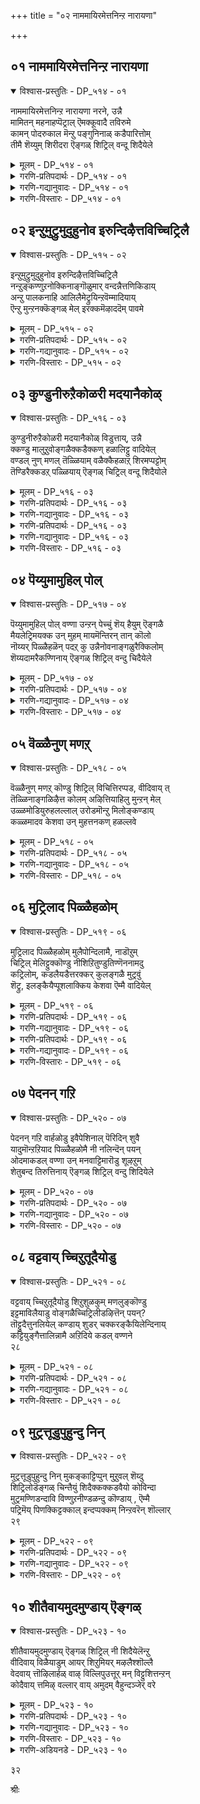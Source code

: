+++
title = "०२ नाममायिरमेत्तनिन्ऱ नारायणा"

+++


## ०१ नाममायिरमेत्तनिन्ऱ नारायणा

<details open><summary>विश्वास-प्रस्तुतिः - DP_५१४ - ०१</summary>

नाममायिरमेत्तनिन्ऱ नारायणा नरने, उन्नै  
मामितन् महनाहप्पॆट्राल् ऎमक्कूवादै तविरुमे  
कामन् पोदरुकाल मॆन्ऱु पङ्गुनिनाळ् कडैपारित्तोम्  
तीमै शॆय्युम् शिरीदरा ऎङ्गळ् शिट्रिल् वन्दू शिदैयेले
</details>

<details><summary>मूलम् - DP_५१४ - ०१</summary>

नाममायिरमेत्तनिन्ऱ नारायणा नरने, उन्नै  
मामितन् महनाहप्पॆट्राल् ऎमक्कूवादै तविरुमे  
कामन् पोदरुकाल मॆन्ऱु पङ्गुनिनाळ् कडैपारित्तोम्  
तीमै शॆय्युम् शिरीदरा ऎङ्गळ् शिट्रिल् वन्दू शिदैयेले
</details>

<details><summary>गरणि-प्रतिपदार्थः - DP_५१४ - ०१</summary>

नामम्=हॆसरुगळु,आयिरम्=साविरवन्नु, एत्त=स्तुतिसिकॊळ्ळुत्ता, निन्ऱ=निन्तिरुव\(नॆलॆसिरुव\), नारायणा=नारायणने, नरने=नरस्वरूपने, उन्नै=निन्नन्नु, मामितन्=अत्तॆय, मगनाह=मगनागॊ, पॆट्राल्=पडॆदरॆ, ऎमक्कू=नमगॆ, वादै=कष्तगळु, तविरुमा=तप्पुवुदे?, कामन्=कामदेवनु, पोदरु=बरुव, कालम्=समय, ऎन्ऱु=ऎन्दु, पङ्गुनि नाळ्=फाल्गुन \(पङ्गुनि\) मासदल्लि, कडै=अवन दारियल्लि, पारित्तोम्=अलङ्करिसिदॆवु, तीमै=तण्टॆगळन्नु, शॆय्युम्=माडुव, शिरीदरा=श्रीधरने, वन्दु=बन्दु, ऎङ्गळ्=नम्म, शिट्रिल्=मरळिन मनॆगळन्नु\(गुब्बच्चि गूडुगळन्नु\), शिदैयेले=कॆडिसिबिडबेड.
</details>

<details><summary>गरणि-गद्यानुवादः - DP_५१४ - ०१</summary>

साविर हॆसरुगळिन्द स्तुतिसल्पडुव नारायणा, नरस्वरूपनाद शीकृष्णने, निन्नन्नु अत्तॆयमगनागि पडॆदरॆ नमगॆ बाधॆ तप्पुवुदे? कामदेवनु बरुव समयवॆन्दु फाल्गुन मासदल्लि अवन दारियल्लि अलङ्करिसिदॆवु. तण्टॆमाडुव श्रीधरने बन्दु,नम्म गुब्बच्चि गूडुगळन्नु कॆडिसिबिडबेड.\(१\)
</details>

<details><summary>गरणि-विस्तारः - DP_५१४ - ०१</summary>

श्रीकृष्णनु नन्दगोकुलदल्लि बॆळॆयुत्ता, नाना बगॆय चेष्टॆगळन्नु माडुत्ता चिक्कवरु, दॊड्डवरु, हॆङ्गसरु ऎन्नदॆ ऎल्लरन्नू गोळाडिसुत्तिद्दनष्टॆ. गोदादेविय साकुतन्दॆयाद पॆरियाऴ्वाररु इवुगळन्नॆल्ला स्वारस्यवागि तम्म तिरुमॊऴियल्लि विवरिसि हेळिद्दारॆ. यशोदादेविये तावॆन्दु भाविसिकॊण्डु कृष्णन दिव्यलीलॆगळन्नु अनुभविसि सन्तसगॊण्डरु. हागॆये, गोदादेवियू तानॊब्ब गोपकन्यॆयॆन्दु भाविसिकॊण्डु, कृष्णन चेष्टॆगळिगॆ ऒळगागि, तानु अवनिन्द तॊन्दरॆगळन्नु अनुभविसि अवुगळन्नु वर्णिसुत्ताळॆ.

गोदादेवि हेळुत्ताळॆ- श्रीधरा, नीनु तण्टॆमाडुव स्वभावदवनु. नावु निन्नन्नु नम्म पतियन्नागि पडॆदरॆ, आगलादरू निन्न तण्टॆ तप्पुवुदे? खण्डित इल्ल. एकॆन्दरॆ, नम्म मेलॆ निन्न सलिगॆ हॆच्चुवुदु; मिति मीरुवुदु. आद्दरिन्द, नीनु

२१

नमगॆ इन्नू हॆच्चागि बाधॆकॊडबहुदु. फाल्गुन मासदक्कु कामदेवनु बरुवनॆन्दु तिळिदु नावु अवनु बरबहुदाद दारिय उद्दक्कू अलङ्कार माडिद्देवॆ. अल्लल्लि, नमगॆ इष्टवाद मरळिन आटद मनॆगळन्नु कट्टिद्देवॆ. कामदेवनु अवुगळन्नु नोडिनलियलि. अष्टरल्ले नीनु अवुगळन्नॆल्ला कॆडिसि हाळुमाडिबिडबेड.

भगवन्तनिगॆ नामगळू अनन्त; रूपगळू अनन्द. साविर हॆसरुगळु ऎन्दु इल्लि हेळिरुवुदु अदर ऒन्दु सामान्य निरूपणॆ अष्टॆ. नारायणनू अवने. नरनू अवने. तण्टॆकोरनॆन्दु प्रख्यातनाद गॊल्लबालनू अवने. हेगॆ हेगॆ वर्णिसिदरू, ऎल्ल वर्णनॆगळू अवनिगे सेरिद्दु.
</details>

## ०२ इन्ऱुमुट्रुमुदुहुनोव इरुन्दिऴैत्तविच्चिट्रिलै

<details open><summary>विश्वास-प्रस्तुतिः - DP_५१५ - ०२</summary>

इन्ऱुमुट्रुमुदुहुनोव इरुन्दिऴैत्तविच्चिट्रिलै  
नन्ऱुङ्कण्णुऱनोक्किनाङ्गॊळुमार् वन्दन्नैत्तणिकिडाय्  
अन्ऱु पालकनाहि आलिलैमेट्रुयिन्ऱवॆम्मादियाय्  
ऎन्ऱु मुन्ऱनक्कॆङ्गळ् मेल् इरक्कमॆऴाददॆम् पावमे
</details>

<details><summary>मूलम् - DP_५१५ - ०२</summary>

इन्ऱुमुट्रुमुदुहुनोव इरुन्दिऴैत्तविच्चिट्रिलै  
नन्ऱुङ्कण्णुऱनोक्किनाङ्गॊळुमार् वन्दन्नैत्तणिकिडाय्  
अन्ऱु पालकनाहि आलिलैमेट्रुयिन्ऱवॆम्मादियाय्  
ऎन्ऱु मुन्ऱनक्कॆङ्गळ् मेल् इरक्कमॆऴाददॆम् पावमे
</details>

<details><summary>गरणि-प्रतिपदार्थः - DP_५१५ - ०२</summary>

इन्ऱु=ई दिन, मुट्रुम्=पूर्तियागि, मुदुहु=बॆन्नु, नोव=नोयुवन्तॆ, इरुन्दु=इद्दुकॊण्डु, इऴैत्त=रचिसिद, इ-चिट्रिलै=ई मरळिन मनॆयन्नु\(गुब्बच्चिगूडन्नु\) नन्ऱुम्=चॆन्नागि, कण्=कण्णु, उऱ=तुम्ब\(तृप्तियागुवन्तॆ\), नोक्कि=नोडि, नाम्=नावु, कॊळुम्=तन्दिरुव, आर् वम्=प्रेम\(अनुराग\)वन्नु, तणिकिडाय्=तणिसु, अन्ऱु=अन्दु, पालकन्=मगुवु, आहि=आगि, आल्=आलद, इलै=ऎलॆय, मेल्=मेलॆ, तुयिन्ऱ=\(योग\) निद्रॆयल्लिरुव, ऎम्=नम्म, आदियाय्=आदिकारणनादवने, ऎन्ऱुम्=ऎल्ल कालक्कू\(ऒन्दु दिनवादरू\) उन् तनक्कू=निनगॆ, ऎङ्गळ् मेल्=नम्म मेलॆ, इरक्कम्=कनिकरवु, ऎऴाददु=हुट्टदिरुवुदु, ऎम्=नम्म, पावमे=पापवे\(कारण\)
</details>

<details><summary>गरणि-गद्यानुवादः - DP_५१५ - ०२</summary>

इन्दु पूर्तियागि नम्म बॆन्नुनोयुवन्तॆ इद्दुकॊण्डु कट्टिद ई गुब्बच्चियगूडन्नु चॆन्नागि कण्णुतुम्ब नोडि, नावु तन्दिरुव अनुरागवन्नु तणिसिबिडु. अन्दु, मगुवागि आलद ऎलॆय मेलॆ योगनिद्रॆयल्लिरुव नम्म आदिकारणने, ऒन्दु दिनवादरू निनगॆ नम्म मेलॆ कनिकर हुट्टदिरुवुदु नम्म पापवे कारण.\(२\)
</details>

<details><summary>गरणि-विस्तारः - DP_५१५ - ०२</summary>

२२

गोदादेवि हेळुत्ताळॆ- भगवन्त, ई गुब्बच्चिगूडन्नु बॆन्नुमुरियुवन्तॆ कुळितु, निन्तु,बग्गि, ऎद्दु,बहळ श्रमवहिसि कट्टिद्देवॆ. कष्टपट्टु कट्टिरुवुदरिन्द इदरल्लि नमगॆ अभिमानविदॆ. इदु आटद वस्तु,दिट. आदरू, इदु नम्म कृतियाद्दरिन्द, नीनु इदन्नु चॆन्नागि कण्णुतुम्ब नोडु. नम्म कार्यवन्नु मॆच्चुवॆयेनो? इदर जॊतॆगॆ नम्म अन्तरङ्गदल्लि निन्नन्नुकुरितु अनुरागवन्नु तुम्बिकॊण्डिद्देवॆ. अदन्नु दयमाडी स्वीकरिसु. नम्मन्नु तणिसु. माळ्कॆ अल्पवॆनिसिदरू अभिमानपूर्वकवागि अदन्नुमाडि, निनगॆ समर्पिसलु तन्दिद्देवॆ. नम्मन्नु अनुग्रहिसु.

हिन्दॆ, महाप्रळय बन्दिद्दाद, इडिय विश्ववन्ने नाशपडिसि, एनू अरियद हसुगूसागि हाल्गडिनल्लि आलदीलॆय मेलॆ मलगि योगनिद्दॆ माडुत्तिद्दवनु नीनु. आग नीनु विश्ववन्ने बीजरूपदल्लि निन्न हॊट्टॆयल्लि अडगिसिकॊण्डिद्दॆ. मत्तॆ सृष्टियन्नु नडसबेकॆम्ब सङ्कल्प माडिदाग, ऎल्लक्कू आदिकारणनादवनु नीनु. महामहिमनाद निनगॆ अबलॆयराद नम्म मेलॆ ऒन्दु दिनवादरू कनिकर हुट्टलिल्लवल्ला\! नावु ऎन्थ पपैगळु\! निन्न करुणॆ नम्म मेलॆ मूडदिरुवुदक्कॆ नम्म पापवे कारणवल्लवे?
</details>

## ०३ कुण्डुनीरुऱैकोळरी मदयानैकोळ्

<details open><summary>विश्वास-प्रस्तुतिः - DP_५१६ - ०३</summary>

कुण्डुनीरुऱैकोळरी मदयानैकोळ् विडुत्ताय्, उन्नै  
क्कण्डु मालुऱुवोङ्गळैक्कडैक्कण् हळालिट्टु वादियेल्  
वण्डल् नुण् मणल् तॆळ्ळियाम् वळैक्कैहळाऱ् शिरमप्पट्टोम्  
तॆण्डिरैक्कडऱ् पळ्ळियाय् ऎङ्गळ् चिट्रिल् वन्दू शिदैयोले
</details>

<details><summary>मूलम् - DP_५१६ - ०३</summary>

कुण्डुनीरुऱैकोळरी मदयानैकोळ् विडुत्ताय्, उन्नै  
क्कण्डु मालुऱुवोङ्गळैक्कडैक्कण् हळालिट्टु वादियेल्  
वण्डल् नुण् मणल् तॆळ्ळियाम् वळैक्कैहळाऱ् शिरमप्पट्टोम्  
तॆण्डिरैक्कडऱ् पळ्ळियाय् ऎङ्गळ् चिट्रिल् वन्दू शिदैयोले
</details>

<details><summary>गरणि-प्रतिपदार्थः - DP_५१६ - ०३</summary>

कुण्डु=बहळ आळवाद, नीर्=कडलल्लि, उऱै=नॆलसिरुव, कोळ्=सुन्दरनाद, अरी=हरिये, मदम्=मदिसिद, यानै=आनॆय, कोळ्=गोळन्नु, विडुत्ताय्=बिडिसिदवने, उन्नै=निन्नन्नु, कण्डु=नोडि, माल्=आशॆयन्नु, उऱुवोङ्गळै=बहळ हॆच्चिसिकॊण्डिरुववरन्नु, कडै=कडॆ, कण् हळाल्=कण्णुगळिन्द, इट्टु=नोडि, वादियेल्=हिंसिसबेड, याम्=नावु, वण्डल्=बग्गडद नीरिनिन्द, नुण्=नयवाद, मणल्=मरळन्नु, वळैकैहळाल्=बळॆगळन्नु तॊट्ट कैगळिन्द, तॆळ्ळि=शोधिसिकॊण्डु, शिरमप्पट्टोम्=श्रमपट्टॆवु, तॆण्=तिळियाद, तिरै=अलॆगळुळ्ळ, कडल्=कडलिनल्लि, पळ्ळियाय्=पवडिसिरुववने, वन्दु=बन्दु, ऎङ्गळ्=नम्म,
</details>

<details><summary>गरणि-गद्यानुवादः - DP_५१६ - ०३</summary>

२३
</details>

<details><summary>गरणि-प्रतिपदार्थः - DP_५१६ - ०३</summary>

शिट्रिक्=गुब्बच्चि गूडन्नु, शिदैयाले=कॆडिसबेड.
</details>

<details><summary>गरणि-गद्यानुवादः - DP_५१६ - ०३</summary>

बहळ आळवाद कडलल्लि नॆलसिरुव सुन्दरनाद हरिये, मदिसिद आनॆय गोळन्नु बिडिसिदवने, निन्नन्नु नोडि आशॆयन्नु तडॆयलारदवरन्नु कडॆगण्णिनिन्द नोडि हिंसिसबेड. नावु ऒन्दु नीरिनिन्द नयवाद मरळन्नु बळॆगळन्नु तॊट्टिरुव कैगळिन्द शोधिसिकॊण्डु\(शेखरिसलु\) श्रमपट्टिद्देवॆ परिशुद्धवाद अलॆगळुळ्ळ कडलिनल्लि पवडिसिरुववने, बन्दु नम्म गुब्बच्चिगूडुगळन्नु कॆडिसिबिडबेड.\(३\)
</details>

<details><summary>गरणि-विस्तारः - DP_५१६ - ०३</summary>

गोदादेवि हेळुत्ताळॆ- बहळ आळवाद कडलल्लि नॆलसिरुव सुन्दरनादवनु नीनु. हरियू नीने, नारायणनू नीने. नीनु कृपासिन्धु. गजेन्द्रनु मॊसळॆय बायिगॆ बिद्दु सङ्कटपडुत्तिद्दाग, अवन सङ्कटवन्नु नीगिसिदॆ. नावु निन्नन्नु कण्ड बळिक निन्न मेलण आशॆयन्नु तडॆयलारॆवु. निन्नन्नु नावु सेरलेबेकु. बग्गडद नीरन्नु कैबळॆगळन्नु तॊट्टिरुव मृदुवाद नम्म कैगळिन्द शोधिसि शोधिसि बहळ नयवाद मरळन्नु शेखरिसलु बहळ श्रमपट्टिद्देवॆ. नम्म गुब्बच्चिगूडुगळन्नु कट्टिरुवुदु आ मरळिनिन्दले. नम्म तडॆयलारद आशॆयलाञ्छन इवु. नम्मन्नु कडॆगणिसिनोडबेड. नम्म श्रमक्कॆ सार्थकतॆयन्नुण्टु माडु. नम्म ई पुट्ट आटद मनॆगळन्नु तुळिदु नाशमाडिबिडबेड. नम्मन्नु कनिकरिसु. नम्मत्त निन्न क्रुणाकटाक्षवन्नु बीरु.
</details>

## ०४ पॆय्युमामुहिल् पोल्

<details open><summary>विश्वास-प्रस्तुतिः - DP_५१७ - ०४</summary>

पॆय्युमामुहिल् पोल् वण्णा उन्ऱन् पेच्चुं शॆय् हैयुम् ऎङ्गळै  
मैयलेट्रिमयक्क उन् मुहम् मायमॆन्तिरन् तान् कॊलो  
नॊय्यर् पिळ्ळैहळॆन् पदऱ् कु उन्नैनोवनाङ्गळुरैक्किलोम्  
शॆय्यदामरैकण्णिनाय् ऎङ्गळ् शिट्रिल् वन्दु चिदैयेले
</details>

<details><summary>मूलम् - DP_५१७ - ०४</summary>

पॆय्युमामुहिल् पोल् वण्णा उन्ऱन् पेच्चुं शॆय् हैयुम् ऎङ्गळै  
मैयलेट्रिमयक्क उन् मुहम् मायमॆन्तिरन् तान् कॊलो  
नॊय्यर् पिळ्ळैहळॆन् पदऱ् कु उन्नैनोवनाङ्गळुरैक्किलोम्  
शॆय्यदामरैकण्णिनाय् ऎङ्गळ् शिट्रिल् वन्दु चिदैयेले
</details>

<details><summary>गरणि-प्रतिपदार्थः - DP_५१७ - ०४</summary>

पॆय्युम्=सुरियुत्तिरुव, मामुहिल्=महामेघद, पोळ्=हागॆ, वण्णा=बण्णवुळ्ळवने, उन् तन्=निन्न, पेच्चुम्=मातुगळू, शॆय् हैयुम्=साहसगळू, ऎङ्गळै=नम्मन्नु, मैयल्=भ्रान्तिगॆ, एट्रि=एरिसि, मयक्क=बुद्धिकॆडिसुवुदक्कॆ, उन्=निन्न, मुहम्=मुखद, माय मन्तिरम् तान् कॊलो=मायकारक मन्त्रवे अल्लवे? नॊय्यर्=अल्पराद, पिळ्ळैहळ्=हॆण्णुमक्कळु, ऎन्बदऱ् कु=ऎम्बुदक्कागि, उन्नै=निन्नन्नु, नाङ्गळ्=नावु, नोव=\(मननोयिसुवन्तॆ, उरैक्किलोम्=आडुवुदिल्ल, शॆय्य=अरळिद, तामरै=कमलदन्तॆ, कण्णिनाय्=कण्णुळ्ळवने, वन्दु=बन्दु, ऎङ्गळ्=नम्म, शिट्रिल्=गुब्बच्चिगूडुगळन्नु, शिदैयेले=कॆडिसिबिडबेड.
</details>

<details><summary>गरणि-गद्यानुवादः - DP_५१७ - ०४</summary>

२४
</details>

<details><summary>गरणि-विस्तारः - DP_५१७ - ०४</summary>

कार्मुगिलिन हागॆ बण्णवुळ्ळवने निन्न मातू चर्यॆयू नमगॆ भ्रान्तियन्नेरिसि नम्म बुद्धियन्नु कॆडिसुवुदक्कॆ निन्न मुखद इन्द्रजालवे अल्लवे? अल्पराद हॆण्णुमक्कळु नावॆम्बुदक्कागि नावु निन्न मननोयुवन्तॆ मातनाडुवुदिल्ल. अरळिद कमलदन्तॆ कण्णुगळुळ्ळवने, नीनु बन्दु नम्म गुब्बच्चिगूडुगळन्नु कॆडिसिबिडबेड.\(४\)

गोदादेवि हेळुत्ताळॆ- भगवन्त नीनु परमसुन्दर. निन्न मैबण्ण कार्मुगिलिनन्तॆ आकर्षकवादद्दु. निन्न कण्णुगळु बिरित कमलदन्तॆ विशालवू सॊबगिनिन्द कूडिद्दू आगिदॆ. निन्न मातो\! निन कॆलसगळो\! निन्न ऒन्दॊन्दू चर्यॆयू नम्मन्नु मुग्धगॊळिसुत्तदॆ. भ्रान्तियन्नु तुम्बुत्तदॆ. बुद्धियन्नु कॆडिसुत्तदॆ. इदक्कॆल्ल ऒन्देऒन्दु कारण ऎन्दु तोरुत्तदॆ. अदु निन्न मुखमण्डलद इन्द्रजालवे\! नावु अबलॆयरु. नम्म नडुवॆ नीनुबन्दु, नावु आडुव आटवन्नु कॆडिसि, नम्मन्नु नानारीतियल्लि गोळुहॊय्दुकॊळ्ळुत्तीयॆ. आदरू नावु निन्नन्नु दूषिसुवुदिल्ल. बैयुवुदिल्ल, मननोयुवन्तॆ मातनाडुवुदिल्ल. निन्न मेलॆ नमगॆ इरुव अतिशयवाद व्यामोहवे अदक्कॆ कारण. आद्दरिन्द, कष्टपट्टु कट्टिरुव नम्म गुब्बच्चिगूडुगळन्नु कॆडिसि हाळुमाडबेड. निन्नन्नु बेडिकॊळ्ळुत्तेवॆ.
</details>

## ०५ वॆळ्ळैनुण् मणऱ्

<details open><summary>विश्वास-प्रस्तुतिः - DP_५१८ - ०५</summary>

वॆळ्ळैनुण् मणऱ् कॊण्डु शिट्रिल् विचित्तिरप्पड, वीदिवाय् त्  
तॆळ्ळिनाङ्गळिऴैत्त कोलम् अऴित्तियाहिलु मुन्ऱन् मेल्  
उळ्ळमोडियुरुहलल्लाल् उरोडमॊन्ऱु मिलोङ्कण्डाय्  
कळ्ळमादव केशवा उन् मुहत्तनकण् हळल्लवे
</details>

<details><summary>मूलम् - DP_५१८ - ०५</summary>

वॆळ्ळैनुण् मणऱ् कॊण्डु शिट्रिल् विचित्तिरप्पड, वीदिवाय् त्  
तॆळ्ळिनाङ्गळिऴैत्त कोलम् अऴित्तियाहिलु मुन्ऱन् मेल्  
उळ्ळमोडियुरुहलल्लाल् उरोडमॊन्ऱु मिलोङ्कण्डाय्  
कळ्ळमादव केशवा उन् मुहत्तनकण् हळल्लवे
</details>

<details><summary>गरणि-प्रतिपदार्थः - DP_५१८ - ०५</summary>

वॆळ्ळै=बॆळ्ळगॆ, नुण्=नुणुपाद, मणल्=मरळन्नु, कॊण्डु=तन्दु, शिट्रिल्=नम्म आटद मनॆ, विचित्तिरप्पड=चित्रविचित्रवागिरुव हागॆ, वीदिवाय्=बीदियल्लि, तॆळ्ळि=तॆळुवागि, नाङ्गळ्=नावु, इऴैत्त=ऎळॆद, कोलम्=रङ्गोलियन्नु, अऴत्तु=कॆडिसिदॆ, आहिलुम्=आदाग्यू, उन् तन्=निन्न,मेल्=मेलॆ, उळ्ळम्=मनसु, ओडि=ओडि, उरुहल्=करगुवुदर, अल्लाल्=हॊरतु, उरोडम्=रोषवु, ऒन्ऱुम्=स्वल्पवू, इलों=इल्लदवरागिद्देवॆ, कण्डाय्=कण्डॆया, कळ्ळम्=कपटियाद, मादवा=माधवने, केशवा=केशवने, उन्=निन्न, मुहत्तन=मुखद, कण् हळ्=कण्णुगळु, अल्लवे=अल्लवे\(इदक्कॆ कारण\)?
</details>

<details><summary>गरणि-गद्यानुवादः - DP_५१८ - ०५</summary>

बॆळ्ळगिरुव नुणुपाद मरळन्नु तन्दु नम्म गुब्बच्चिगूडु चित्रविचित्रवागिरुव
</details>

<details><summary>गरणि-विस्तारः - DP_५१८ - ०५</summary>

२५

हागॆ तॆळुवागि बीदियल्लि नावु ऎळॆद रङ्गोलियन्नु कॆडिसिदॆयादऎऊ सह, निन्न मेलॆ मनस्सु ओडि करगुवुदर हॊरतु स्वल्पवूरोषविल्लदरागिद्देवॆ, कण्डॆया. कपटियाद माधवने,केशवने, निन्न मुखदल्लिन कण्णुगळे अल्लवे? इदक्कॆ कारण?\(५\)

गोदादेवि हेळुत्ताळॆ- मनमोहकवाद केशराशियुळ्ळवने, श्रियःपतिये, नावु कामदेवनु बरुव दारियुद्दक्कू सुन्दरवाद गुब्बच्चिगूडुगळन्नु कट्टीदॆवु. अवुगळ मुन्दॆ बहळ चॆन्नागि चित्रविचित्रवागि ऒळ्ळॆय बिळुपाद नुणुपाद मरळिनिम्द रङ्गोलिगळन्नु बरॆदु अलङ्करिसिदॆवु. कामदेवनन्नु तणिसबेकॆम्ब आशॆयिन्द, नावु हागॆ माडिद्दु. आदरॆ, नीनु कपटि. नीनु बन्दु आ रङ्गोलिगळन्नॆल्ला कॆडिसिबिट्टॆयल्ला. इदरिन्द, निन्न मेलॆ इल्लद कोपबरुवुदु सहजवल्लवे? नमगॆ निन्न मेलॆ कोपवू बरलिल्ल;रोषवू बरलिल्ल. निन्न मुखवन्नु नोडुत्तिद्द हागॆये, अवुगळल्लि हॊळॆयुत्त काणुव आ निन्न कण्णुगळन्नु नोडिदॆवु. ऒडनॆये नम्म मनस्सॆल्ला निन्न मेलॆये ओडितु. निन्नल्लि अतिशयवद अपरूपवाद अनुरागवुण्टायितु. नम्म मनस्सु हागॆये करगिहोयितु. अदॆन्थ विचित्र सम्मोहनवो आ कण्णुगळदु\! नम्म परिवर्तनॆ यॆल्लक्कू निन्न आ सॊबगिन कण्णुगळ् कारणवल्लवे?

सुन्दरवाद वस्तुगळल्लॆल्ला अत्यन्त सुन्दरनागि भगवन्तने इरुवाग अवनन्नु पूजिसि, अवनन्नु तणिसुवुदर बदलागि, बेरॆ यारु यारन्नो कामदेव मुन्तादवरु- तणिसहीगुवुदु उचितवे? अज्ञानिगळाद मानवरु हागॆल्ला माडिदरॆन्नोण. अदरिन्द भगवन्तनिगॆ अवर मेलॆ कोप बरुवुदिल्ल. सण्णपुट्ट चेष्टॆगळिन्द अवर मनस्सन्नु परिवर्तिसुवनु तन्न कडॆगॆ सॆळॆयुवनु. भगवन्तन कृपॆ ऎष्टु अपारवादद्दु\!
</details>

## ०६ मुट्रिलाद पिळ्ळैहळोम्

<details open><summary>विश्वास-प्रस्तुतिः - DP_५१९ - ०६</summary>

मुट्रिलाद पिळ्ळैहळोम् मुलैपोन्दिलामै, नाडॊऱुम्  
चिट्रिल् मेलिट्टुक्कॊण्डु नीशिऱितुण्डुतिण्णॆननामदु  
कट्रिलोम्, कडलैयडैत्तरक्कर् कुलङ्गळै मुट्रवुं  
शॆट्रु, इलङ्कैयैप्पूशलाक्किय केशवा ऎम्मै वादियेल्
</details>

<details><summary>मूलम् - DP_५१९ - ०६</summary>

मुट्रिलाद पिळ्ळैहळोम् मुलैपोन्दिलामै, नाडॊऱुम्  
चिट्रिल् मेलिट्टुक्कॊण्डु नीशिऱितुण्डुतिण्णॆननामदु  
कट्रिलोम्, कडलैयडैत्तरक्कर् कुलङ्गळै मुट्रवुं  
शॆट्रु, इलङ्कैयैप्पूशलाक्किय केशवा ऎम्मै वादियेल्
</details>

<details><summary>गरणि-प्रतिपदार्थः - DP_५१९ - ०६</summary>

मुट्रु=प्राप्त वयस्सु, इलाद=इल्लद, पिळ्ळैहळोम्=हॆण्णु मक्कळु नावु, मुलै=मॊलॆगळु, पोन्दु=हॊन्दिकॆ, इलादोमै=इल्लदवरादवराद नम्मन्नु, नाळ् तोरुम्=दिनवॆल्ला\(यावागलू\), चिट्रिल्=गुब्बच्चिगूडिन
</details>

<details><summary>गरणि-गद्यानुवादः - DP_५१९ - ०६</summary>

२६
</details>

<details><summary>गरणि-प्रतिपदार्थः - DP_५१९ - ०६</summary>

मेल्=विषयवागि, इट्टुक्कॊण्डु=इट्टुकॊण्डु, नी=नीनु, शिऱिदु= स्वल्प, उण्डु=तिन्दु \(अनुभविसि\), अदु=अदन्नु, नाम्=नावु, तिण् ऎन=सुळ्ळु ऎन्नुवुदन्नु, कट्रिलोम्=कलितिल्ल, कडलै=समुद्रवन्नु, अडैत्तु=मुच्चि, दारिमाडि, अरक्कर्=राक्षसर, कुलङ्गळै=वंशगळन्नॆल्ला, मुट्रवुम्=परिपूर्णवागि, शॆट्रु=सायिसि, इलङ्कैयै=लङ्कॆयन्नु, पूशल्=रोदनमयवागि, आक्किय=आगिसिद, केशवा=केशवने, ऎम्मै=नम्मन्नु, वादियेल्=बाधॆपडिसबेड.
</details>

<details><summary>गरणि-गद्यानुवादः - DP_५१९ - ०६</summary>

वयस्सु बरद हॆण्णुमक्कळु नावु. मॊलॆगळु हॊन्दिकॆ इल्लदवराद नम्मन्नु गुब्बच्चिगूडिन विषयवन्नु इट्टुकॊण्डु नीनु स्वल्प अनुभविसि अदन्नु नावु सुळ्ळु ऎम्बुदन्नु कलितिल्ल. समुद्रवन्नु अडकि, अरक्कसर वंशगळन्नॆल्ला पूर्तियागि सायिसि लङ्कॆयन्नु रोदनमयवन्नागि माडिद केशवने, नम्मन्नु बाधॆपडिसबेड.\(६\)
</details>

<details><summary>गरणि-विस्तारः - DP_५१९ - ०६</summary>

गोदादेवि हेळुत्ताळॆ- केशवने, नावु ऎळॆय वयस्सिनवरु. इन्नू दॊड्डवरागिल्ल. नम्म मै बॆळॆदिल्ल. अवयवगळु सुपुष्टगॊण्डिल्ल. ऒन्दरॊडनॆ ऒन्दक्कॆ हॊन्दिकॆ इल्ल. मुग्धरीतियल्लि मक्कळ आटक्कॆन्दे गुब्बच्चिगूडुगळन्नु कट्टु आडिकॊळ्ळुव वयस्सु नम्मदु. इन्थ नम्म बळिगॆ नीनु, गुब्बच्चिगूडिन नॆपविट्टुकॊण्डु बन्दु, सण्णपुट्ट चेष्टॆगळन्नु माडिदॆयादरॆ, अदन्नॆल्ला मुच्चिट्टुकॊण्डु नीनु नमगॆ याव तॊन्दरॆयन्नू कॊडलिल्ल ऎन्दू इतररु निन्न मेलॆ हेळुव चाडिय मातुगळॆल्ला सुळ्ळु ऎन्दू हेळिकॊळ्ळुव वयस्सागलि मनस्सागलि नमगिल्ल. नीनु महा समर्थ. हिन्दॆ, नीनु रामावतारवॆत्तिद्दाग, समुद्रवन्नु अडगिसि अदक्कॆ अड्डलागि सेतुवॆयन्नु कट्टिदॆ. लङ्कॆयल्लिरुव राक्षसर वंशगळन्नॆल्ला निर्मूळमाडिदॆ. इडिय लङ्कॆयन्ने रोदनमयवन्नागिसिदॆ. निन्न अपारसामर्थ्यवनु अबलॆयराद नम्म मेलॆ प्रयोगिसबेड. नम्मन्नु बाधॆपडिसबेड. नमगॆ आश्रय कॊट्टु, करुणिसि, कापाडु.
</details>

## ०७ पेदनन् गऱि

<details open><summary>विश्वास-प्रस्तुतिः - DP_५२० - ०७</summary>

पेदनन् गऱि वार्हळोडु इवैपेशिनाल् पॆरिदिन् शुवै  
यादुमॊन्ऱऱियाद पिळ्ळैहळोमै नी नलिन्दॆन् पयन्  
ओदमाकडल् वण्णा उन् मनवाट्टिमारॊडु शूऴऱुम्  
शेतुबन्द तिरुत्तिनाय् ऎङ्गळ् शिट्रिल् वन्दु शिदियेले
</details>

<details><summary>मूलम् - DP_५२० - ०७</summary>

पेदनन् गऱि वार्हळोडु इवैपेशिनाल् पॆरिदिन् शुवै  
यादुमॊन्ऱऱियाद पिळ्ळैहळोमै नी नलिन्दॆन् पयन्  
ओदमाकडल् वण्णा उन् मनवाट्टिमारॊडु शूऴऱुम्  
शेतुबन्द तिरुत्तिनाय् ऎङ्गळ् शिट्रिल् वन्दु शिदियेले
</details>

<details><summary>गरणि-प्रतिपदार्थः - DP_५२० - ०७</summary>

पेदम्=भेदवन्नु, नन्गु=चॆन्नागि, अऱिवार् हळोडु=तिळीयबल्लवरॊडनॆ, इवै=ई मातुगळन्नु, पेशिनाल्=आडिदरॆ, पॆरिदु=बहळ, इन्=इनिदाद, शुवै=रुचि, यादु=यावुदु, ऒन्ऱुम्=ऒन्दू, अऱियाद=अरियद, पिळ्ळैहळोमै=हॆण्णुमक्कळाद नम्मन्नु,

नी=नीनु, नलिन्दु=नलुगिसि, ऎन्=एनु, पयन्=प्रयोजन? ओदम्=दॊड्ड अलॆगळिन्द कलकिहोद, मा =महा, कडल्=कडलिन, वण्णा=बण्णदवने, उन्=निन्न, मणवाट्टिमारॊडु=पत्नियर मेलण,तूऴऱुम्=आणॆ, शेतुबन्दम्=सेतुबन्धवन्नु, तिरुत्तिनाय्=कट्टिदवने, वन्दु=बन्दु, ऎङ्गळ्=नम्म, शिट्रिल्=गुब्बच्चिगूडुगळन्नु, शिदैयेले=कॆडिसिबिडबेड.
</details>

<details><summary>गरणि-गद्यानुवादः - DP_५२० - ०७</summary>

भेदवन्नु चॆन्नागि तुळियबल्लवरॊडनॆ ई मातुगळन्नु आडिदरॆ, बहळ इनिदाद रुचि. एनॊम्दन्नू अरियद हॆण्णुमक्कळाद नम्मन्नु नीनु नलुगिसि एनु प्रयोजन? दॊड्ड अलॆगळिन्द कलकि महा कडलिन बण्णदवने, निन्न पत्बियर मेलण आणॆ, सेतुबन्धन माडिदवने बन्दु नम्म गुब्बच्चिगूडुगळन्नु कॆडिसिबिडबेड.\(७\)
</details>

<details><summary>गरणि-विस्तारः - DP_५२० - ०७</summary>

आडुव मातु सामान्यवादद्दागबहुदु. अर्थगर्भितवागिरबहुदु. कोफ,रोष, सन्तोष, प्रीति मुन्ताद बगॆबगॆय मानव भावनॆगळन्नु निजवागियू, कपटवागियू, मातुगळिन्द सूचिसबहुदु. आडुव मातिगॆ बेरॆबेरॆ अर्थगळन्नु सूचिसुवुदागबहुदु. इवुगळन्नॆल्ला तिळिदुकॊळ्ळलु अदक्कॆ तक्क वयस्सू अनुभववू बेके बेकु. कडमॆ वयस्सिनवरिगॆ मत्तु मत्तु अनुभवविल्लदवरिगॆ मातिन इङ्गितगळू अर्थभेदगळु तिळियुवुदिल्ल.

गोदादेवि हेळुत्ताळॆ- अलॆगळिन्द कलकि होद महाकडलिन बण्णदवने, नीनु नम्म मुन्दॆ एनेनो मातुगळन्नाडिद्दी. मातिन अर्थभेदवन्नु तिळिदुकॊळ्ळबल्लवरल्लि ई मातुगळन्नु नीनु आडिदॆयादरॆ, अवरु अदर गुट्टन्नु अरियुत्तारॆ. रुचियन्नु आस्वादिसुत्तारॆ. सन्तोषिसुत्तारॆ. नावादरो एनू अरियद किरुबालकियरु. नम्मॊडनॆ हीगॆल्ला मातनाडि नम्मन्नु नलुगिसिदरॆ एनु प्रयोजन? नीनादरो महा पराक्रमि. कडलिगे सेतुवॆ कट्टिद महासमर्थ. इको, निन्न हॆण्डतियर मेलॆ आणॆ माडि हेळुत्तेवॆ-नम्म पुट्ट गुब्बच्चिगूडुगळन्नु हाळुमाडबेड. नम्मल्लि दयॆतोरु.
</details>

## ०८ वट्टवाय् च्चिऱुतूदैयोडु

<details open><summary>विश्वास-प्रस्तुतिः - DP_५२१ - ०८</summary>

वट्टवाय् च्चिऱुतूदैयोडु शिऱुशुळकुम् मणलुङ्कॊण्डु  
इट्टमाविलैयाडु वोङ्गळैच्चिट्रिलीडऴित्तॆन् पयन्?  
तॊट्टुदैत्तुनलियेल् कण्डाय् शुडर् चक्करङ्कैयिलेन्दिनाय्  
कट्टियुङ्गैत्तालिन्नामै अऱिदिये कडल् वण्णने  
२८
</details>

<details><summary>मूलम् - DP_५२१ - ०८</summary>

वट्टवाय् च्चिऱुतूदैयोडु शिऱुशुळकुम् मणलुङ्कॊण्डु  
इट्टमाविलैयाडु वोङ्गळैच्चिट्रिलीडऴित्तॆन् पयन्?  
तॊट्टुदैत्तुनलियेल् कण्डाय् शुडर् चक्करङ्कैयिलेन्दिनाय्  
कट्टियुङ्गैत्तालिन्नामै अऱिदिये कडल् वण्णने  
२८
</details>

<details><summary>गरणि-प्रतिपदार्थः - DP_५२१ - ०८</summary>

वट्टम्=दुण्डगॆ, वाय्=बायुळ्ळ, शिऱु=पुट्ट, तूदैयोडु=कुडिकॆयॊडनॆ, शिऱु=चिक्क, शुळहुम्=मुच्चलन्नू, ,मणलुम्=मरळन्नू, कॊण्डु=तॆगॆदुकॊण्डु, इट्टमा=नम्म इष्टदन्तॆ, विळैयाडवोङ्गळै=आटवाडुवन्थ नम्म, शिट्रिल्=गुब्बच्चिगूडुगळन्नु, ईडऴित्तु=चॆन्नागि हाळुमाडि, ऎन् पयन्=एनु प्रयोजन? कॊट्टु=मुट्टि, उदैत्तु=ऒदॆदु, नलियेल्=गोळाडिसबेड, कण्डाय्-कण्डॆया, शुडर्=ज्वालॆयन्नुगुळुव, चक्करम्=चक्रायुधवन्नु, कैयिल्=कैयल्लि, एन्दिनाय्=धरिसिदवने, कट्टियुम्=बॆल्लवू सह,ताल्=नालगॆगॆ, कै=कहियागि, इन्नामै=रुचिसदु ऎम्बुदु, अऱिदिये=अरितिरुवॆयल्लवे, कडल् वण्णने=कडलिन बण्णदवने.
</details>

<details><summary>गरणि-गद्यानुवादः - DP_५२१ - ०८</summary>

दुण्डुबायियुळ्ळ पुट्ट कुडिकॆयन्नू ,चिक्क मुच्चलन्नू मरळन्नू बळसिकॊण्डु नम्म इष्टदन्तॆ आटवाडुवन्थ नम्म गुब्बच्चिगूडुगळन्नु चॆन्नागि हाळुमाडि एनुप्रयोजन? मुट्टि ऒदॆदु नम्मन्नु गोळाडिसबेड कण्डॆया. ज्वालॆयन्नुगुळुव चक्रायुधवन्नु कैयल्लि धरिसिदवने, बॆल्लवू सह नालगॆगॆ कहियागि रुचिसदु ऎम्बुदन्नु अरितिरुवॆयल्लवे, कडल् वण्णने \(८\)
</details>

<details><summary>गरणि-विस्तारः - DP_५२१ - ०८</summary>

गोदादेवि हेळुत्ताळॆ- ऎळॆय वयस्सिन हॆण्णुमक्कळिगॆ तक्कन्तॆ पुट्टपुट्ट आटद सामानुगळन्नु इट्टुकॊण्डु इल्लि आडलु बन्दिद्देवॆ. नम्म गुब्बच्चिगूडुगळिगॆ अनुकूलवागिरुवन्तॆ दुण्डुबायिन पुट्टमण्णिन कुडिकॆ पुट्ट मॊर\(मुच्चलु\), मरळु-इवुगळन्नु इट्टुकॊण्डु,नम्म इष्टबन्दन्तॆ, ऊहिसिकॊण्डु, अडिगॆ मुन्तादवन्नु माडुत्ता आटवाडुत्तेवॆ. इवुगळन्नॆल्ला कित्तु, तुळिदु,ऎळॆदु, हाळुमाडुवुदरिन्द निनगॆ एनु प्रयोजन?नम्मन्नु मुट्टि, इवुगळन्नुकॆडिसि, नम्मन्नु गोळुहॊय्दुकॊळ्ळबेड, कण्डॆया. नीनु किडियन्नुगुळुव दिव्यचक्रायुधधारिये आदरू सह, कडलवण्णने आदरू सह, नम्म सन्तोषद आटगळन्नु कॆडिसिद्दरिन्द नमगॆ बेकारु बन्दिदॆ. निन्न मेलॆ आसक्तिकॆट्टिदॆ. इष्टविल्लदिद्दाग, बेडवादाग, बेसर बन्दाग, बॆल्लवू सह नालगॆगॆ रुचिसदु. अदु कहियागुवुदु ऎम्बुदन्नु नीनु अरितिल्लवे? आद्दरिन्द नम्मन्नु गोळाडिसदन्तॆ, दूरवागिरु.
</details>

## ०९ मुट्रत्तूडुपुहुन्दु निन्

<details open><summary>विश्वास-प्रस्तुतिः - DP_५२२ - ०९</summary>

मुट्रत्तूडुपुहुन्दु निन् मुकङ्काट्टिप्पुन् मुऱुवल् शॆय्दु  
शिट्रिलोडॆङ्गळ् चिन्तैयुं शिदैक्कक्कडवैयो कोविन्दा  
मुट्रमण्णिडन्दावि विण्णुऱनीण्डळन्दु कॊण्डाय् , ऎम्मै  
पट्रिमॆय् पिणक्किट्टक्काल् इन्दप्पक्कम् निन्ऱवरॆन् शॊल्लार्  
२९
</details>

<details><summary>मूलम् - DP_५२२ - ०९</summary>

मुट्रत्तूडुपुहुन्दु निन् मुकङ्काट्टिप्पुन् मुऱुवल् शॆय्दु  
शिट्रिलोडॆङ्गळ् चिन्तैयुं शिदैक्कक्कडवैयो कोविन्दा  
मुट्रमण्णिडन्दावि विण्णुऱनीण्डळन्दु कॊण्डाय् , ऎम्मै  
पट्रिमॆय् पिणक्किट्टक्काल् इन्दप्पक्कम् निन्ऱवरॆन् शॊल्लार्  
२९
</details>

<details><summary>गरणि-प्रतिपदार्थः - DP_५२२ - ०९</summary>

मुट्रत्तु=अङ्गळद\(हित्तलिन\),ऊडु=नडुवॆ, पुहुन्दु=नुसुळि, निन्=निन्न, मुकम्=मुखवन्नु, काट्टि=तोरिसि, पुन् मुऱुवल्=मुगुळूनगॆयन्नु, शॆय्दु=माडि, शिट्रिलोडॆ=नम्म गुब्बच्चिगूडुगळॊडनॆ, ऎङ्गळ्=नम्म, शिन्तैयुम्=चिन्तनॆयन्नु, शिदैक्क=कॆडिसुवुदु, कडवैयो=कर्तव्यवो? कोविन्दा=गोविन्दने, मुट्र=पूर्तियागि, मण् इडम्=भूमण्डलवन्नु, तावि=हरडि अळॆदु, विण् उऱ=मेलण लोकगळष्टू, नीण्डु=बॆळॆदु, अळन्दु कॊण्डाय्=अळॆदुकॊण्डवने, ऎम्मै=नम्मन्नु, पट्रि=कुरितु, मॆय्=निजवाद, पिणक्कू=सेरिकॆयन्नु, इट्टक्काल्=तोरिसिदॆयादरॆ, इन्द पक्कम् =ई कडॆयल्लि, निन्ऱवर्=निन्तिरुववरु, ऎन्=एनन्नु, शॊल्लार्=हेळलाररु?
</details>

<details><summary>गरणि-गद्यानुवादः - DP_५२२ - ०९</summary>

अङ्गळद नडुवॆ नुसुळि निन्न मुखवन्नु तोरिसि, मुगुळ्नगॆ बीरि, नम्म गुब्बच्चिगूडुगळॊडनॆ नम्म चिन्तनॆयन्नू कॆडिसुवुदु निन्न कर्तव्यवो? गोविन्द, भूमण्डलवन्नु पूर्तियागि व्यापिसि, मेलण लोकगळष्टू बॆळॆदु अळॆदुकॊण्डवने, नम्म विषयदल्लि निजवाद सेरिकॆयन्नु तोरिसिदॆयादरॆ ई कडॆ निन्तिरुववरु एनॆन्दुकॊण्डारु?\(९\)
</details>

<details><summary>गरणि-विस्तारः - DP_५२२ - ०९</summary>

गोदादेवि हेळुत्ताळॆ- नदिय दडद मरळिनल्लियो, बीदिय मग्गुलिन मरळिनल्लियो, बहिरङ्गवागि नावुगळु आटवाडलुस् एरिदरॆ, निन्न कण्णिगॆ सुलभवागि नावु बीळुवुदरिन्द, निन्निन्द नमगॆ तॊन्दरॆ आगबहुदॆन्दु अञ्जि नावु मनॆय अङ्गळदल्लिये गुप्तवागि कलॆतु आडलु मॊदलु माडिद्देवॆ. अल्लिगॆ नीनु बरुवुदिल्ल. निनगॆ बरलु सुलभवल्ल ऎन्दुकॊण्डिद्दॆवु. आदरॆ, ईग आगिरुवुदेनु? इदे अङ्गळदल्लिये, नम्मॆल्लवर नम्मॆल्लर नडूवॆये नीनु बन्दु निन्तिद्दीयॆ. निन्न दिव्यसुन्दर मुखवन्नु तोरिसुत्तिद्दीयॆ. अल्लदॆ निन्नमुगुळ्नगॆयन्नु बीरुत्तिद्दीयॆ. अदु नमगॆ ऎन्थ सम्मोहनवागिदॆ\! अदरिन्द, नम्म आटवॆल्ल मरॆतुहोयितु. नम्म गुब्बच्चिगूडुगळु मरॆतवु. मनस्सिनल्लि अडगिद्द चिन्तनॆगळॆल्लवू मरॆतुहोदवु. अवक्कॆ बदलागि निन्न चिन्तनॆयॊन्दे मनदल्लि तुम्बिकॊण्डीदॆ. प्रापञ्चिकवाद ऎल्ल विषयगळ चिन्तनॆयन्नु मरॆयिसुवुदु निन्न कर्तव्यवो एनु? गोविन्द, नीनु अल्लिरुवॆ, इल्लिल्ल ऎम्ब नम्म भावनॆ ऎष्टु तप्पादद्दु\! हिन्दॆ, नीनु भूमण्डलवन्नॆल्ला व्यापिसि ऒन्दे ऒन्दु हॆज्जॆयिन्द अदष्टन्नू अळॆदुबिट्टॆयल्लवे? हागॆये, त्रिविक्रमनागि बॆळॆदु, ऊर्ध्वलोकगळन्नॆल्ला निन्न ऒन्दुहॆज्जॆयिन्दले अळॆदुबिट्टॆ. महामहिमनाद नीनु ईग नम्म बळिगॆ बन्दु, नम्म नडुवॆबहळ सलिगॆयिन्द नडॆदुकॊण्डु, नम्म विषयदल्लि निन्न निजवाद प्रेमवन्नु तोरिसुवॆयादरॆ, नावु निजवागियू धन्यरु, कॄतार्थरु. आदरॆ, ई नम्म अक्कपक्कद जन नम्मन्नु नोडि एनॆन्दुकॊण्डारु?

भगवन्तनल्लि भक्तन प्रेमवू गुप्तवागिये इरबेके हेगॆ? इदु

३०

प्राञ्चिक प्रेमदन्तॆये गुप्तवागिरबेके? इदु साध्यवे? साधुवे?
</details>

## १० शीतैवायमुदमुण्डाय् ऎङ्गळ्

<details open><summary>विश्वास-प्रस्तुतिः - DP_५२३ - १०</summary>

शीतैवायमुदमुण्डाय् ऎङ्गळ् शिट्रिल् नी शिदैयेलॆन्ऱु  
वीदिवाय् विळैयाडुम् आयर् शिऱुमियर् मऴलैश्शॊल्लै  
वेदवाय् त्तॊऴिलार्हळ् वाऴ् विल्लिपुउत्तूर् मन् विट्टुशित्तन्ऱन्  
कोदैवाय् त्तमिऴ् वल्लार् वाय् अमुदम् वैहुन्दञ्जेर् वरे
</details>

<details><summary>मूलम् - DP_५२३ - १०</summary>

शीतैवायमुदमुण्डाय् ऎङ्गळ् शिट्रिल् नी शिदैयेलॆन्ऱु  
वीदिवाय् विळैयाडुम् आयर् शिऱुमियर् मऴलैश्शॊल्लै  
वेदवाय् त्तॊऴिलार्हळ् वाऴ् विल्लिपुउत्तूर् मन् विट्टुशित्तन्ऱन्  
कोदैवाय् त्तमिऴ् वल्लार् वाय् अमुदम् वैहुन्दञ्जेर् वरे
</details>

<details><summary>गरणि-प्रतिपदार्थः - DP_५२३ - १०</summary>

शीतै=सीतादेविय, वाय् अमुदम्=अधरामृतवन्नु, उण्डाय्=उण्डवने, ऎङ्गळ्-नम्म, शिट्रिल्=गुब्बच्चिगूडुगळन्नु, नी=नीनु, शिदैये=कॆडिसबेड, ऎन्ऱु=ऎन्दु, वीदिवाय्=बीदियल्लि, विळैयाडुम्=आटवाडुव, आयर्=गोवळर, शिऱुमियर्=ऎळॆय बालकियर, मऴलै=मुद्दुमुद्दाद , शॊल्लै=मातन्नु, वेदम्=वेदवन्नु पठिसतक्क बायिय, तॊऴिलार्हळ्=वैदिक वृत्तियवरु, वाऴ्=बाळुव, विल्लिपुत्तूर्=श्रीविल्लिपुत्तूइन, मन्=निर्वहकनाद, विट्टुशित्तन्=विष्णुचित्तन, कोदै=गोदादेविय, वाय्=बायिन्द हॊरबिद्द, तमिऴ्=तमिळिन पाशुरगळन्नु, वल्लार्=तिळिदवरु, कुऱैवु=कॊरतॆ,इन्ऱि=इल्लदॆ, वैहुन्दम्=वैकुण्ठवन्नु, शेर् वरे=सेरुववरे आगुत्तारॆ.
</details>

<details><summary>गरणि-गद्यानुवादः - DP_५२३ - १०</summary>

सीतादेविय प्रेमामृतवन्नुण्डवने, नम्म गुब्बच्चिगूडुगळन्नु कॆडिसबेड ऎन्दु बीदियल्लि आटवाडुव गोवळर ऎळॆय बालकियरु आडिद मुद्दुमुद्दाद मातुगळन्नु वेदवन्नु पठिसतक्कबायुळ्ळवरू वैदिक वृत्तियल्लि तॊडगिरुववरु बाळुव श्रीविल्लिपुत्तूरिन निर्वाकनाद विष्णुचित्तर\(साकुमगळाद\)गोदादेविय बायिन्द हॊरबिद्द तमिळु पाशुरगळन्नु बल्लवरु, याव कॊरतॆयू इल्लदॆ, वैकुण्ठवन्ने सेरुत्तारॆ.\(१०\)
</details>

<details><summary>गरणि-विस्तारः - DP_५२३ - १०</summary>

“नम्म गुब्बच्चिगूडुगळन्नु कॆडिसबेड” ऎम्ब पल्लवियिन्द ई तिरुमॊऴि मॊदलागि, हागॆये कॊनॆगाणुत्तदॆ. “नानु, नम्मदु”-ई ऎरडू मानवनन्नु इहलोकक्कॆ, ई प्रापञ्चिक जीवनक्कॆ कट्टि हाकुत्तदॆ. भगवन्तन कृपॆयिन्द दूर माडुवुदू इवे. “नानु नम्मदु” ऎम्बुदरिन्द मुक्तरागुवुदक्कॆ मानवनु सतत प्रयत्न माडबेकु.

एनू अरियद ऎळॆय वयस्सिन हॆण्णुमक्कळु सहजवागि तम्म पङ्गडक्कॆ

३१

सम्बन्धिसिद आटगळन्न आडुत्ता, अदरल्ले मग्नरागि आनन्दिसुत्तारॆ. अवर आटक्कॆ भङ्गतन्दरॆ, अदन्नु कॆडिसिदरॆ, अवरिगॆ कोपवू दुःखवू उण्टागुवुदु .भगवन्तने कृष्णावतारियागि अवर नडुवॆ बन्दु, अवर आटगळन्नु कॆडिसि, अवरन्नु तन्न ऒलविन कडॆगॆ सॆळॆदुकॊळ्ळुत्तानॆ. अवन दिव्यसुन्दरवाद मुखवन्नू, आकर्षकवाद कण्णुगळन्नू, अपरिमितवाद सामर्थ्यवन्नू कण्डुकेळि तिळिदु अवरु तम्म आटगळन्नु मरॆयुत्तारॆ. तम्म जीवनवन्ने मरॆयुत्तारॆ. अवनॊडनॆ सदा सेरि इरबेकॆन्दु कातरगॊळ्ळुत्तारॆ. अवन कृपाश्रयवन्नु कोरुत्तारॆ.

प्रापञ्चिक जीवनदल्लि मग्ननागिरुव मानवनिगॆ भगवन्तन सामीफ्यवू अवन सण्णपुट्ट चेष्टॆगळु हितवागि कण्डुबरुवुदिल्ल. अवनु तमगॆ केडु बगॆयुववनॆन्दू किरुकुळ कॊडूववनॆन्दू योचिसुवनु. आदरॆ, मानवन उद्धारक्कागिये भगवन्तनु अवतारगळन्नॆत्तुवुदु. अवताररूफियागि, अवनु जनर नडुवॆ इद्दु, अवरॊडनॆ बॆरॆतु, अवर कष्टगळन्नु परिहरिसि, अवर रक्षकनागि बॆम्बलिगनागिद्दुकॊण्डु, इहलोकद जीवनदल्लि जिगुप्सॆ बरुवन्तॆ माडि, तन्नन्नु अनन्यवागि आश्रयिसुवन्तॆ माडुत्तानॆ. हीगॆ, भगवन्त परमकृपाळु. ई विषयवन्नु परोक्षवागि तिळिसिरुव ई पाशुरगळन्नु अरितवरु पापमुक्तरागुत्तारॆ. परिशुद्धरागुत्तारॆ. भगवन्तन कृपाश्रय पडॆयुत्तारॆ. वैकुण्ठवासिगळे आगुत्तारॆ.
</details>

<details><summary>गरणि-अडियनडे - DP_५२३ - १०</summary>

नामम्, इन्ऱु,, गुण्डु, पॆय्, वॆळ्ळै, मुट्रिल्, पेदम्, वट्ट, मुट्र, शीतै,\(कोऴि\)
</details>

३२

श्रीः